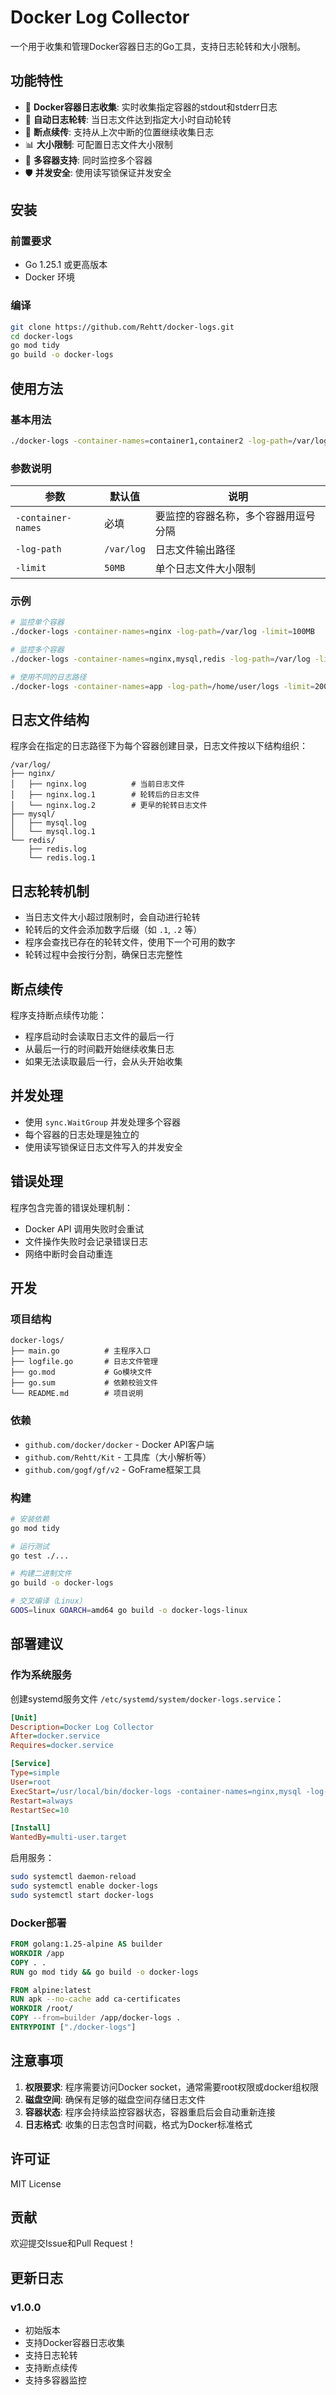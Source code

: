 # Docker Log Collector

一个用于收集和管理Docker容器日志的Go工具，支持日志轮转和大小限制。

## 功能特性

- 🐳 **Docker容器日志收集**: 实时收集指定容器的stdout和stderr日志
- 📁 **自动日志轮转**: 当日志文件达到指定大小时自动轮转
- 🔄 **断点续传**: 支持从上次中断的位置继续收集日志
- 📊 **大小限制**: 可配置日志文件大小限制
- 🎯 **多容器支持**: 同时监控多个容器
- 🛡️ **并发安全**: 使用读写锁保证并发安全

## 安装

### 前置要求

- Go 1.25.1 或更高版本
- Docker 环境

### 编译

```bash
git clone https://github.com/Rehtt/docker-logs.git
cd docker-logs
go mod tidy
go build -o docker-logs
```

## 使用方法

### 基本用法

```bash
./docker-logs -container-names=container1,container2 -log-path=/var/log -limit=50MB
```

### 参数说明

| 参数 | 默认值 | 说明 |
|------|--------|------|
| `-container-names` | 必填 | 要监控的容器名称，多个容器用逗号分隔 |
| `-log-path` | `/var/log` | 日志文件输出路径 |
| `-limit` | `50MB` | 单个日志文件大小限制 |

### 示例

```bash
# 监控单个容器
./docker-logs -container-names=nginx -log-path=/var/log -limit=100MB

# 监控多个容器
./docker-logs -container-names=nginx,mysql,redis -log-path=/var/log -limit=50MB

# 使用不同的日志路径
./docker-logs -container-names=app -log-path=/home/user/logs -limit=200MB
```

## 日志文件结构

程序会在指定的日志路径下为每个容器创建目录，日志文件按以下结构组织：

```
/var/log/
├── nginx/
│   ├── nginx.log          # 当前日志文件
│   ├── nginx.log.1        # 轮转后的日志文件
│   └── nginx.log.2        # 更早的轮转日志文件
├── mysql/
│   ├── mysql.log
│   └── mysql.log.1
└── redis/
    ├── redis.log
    └── redis.log.1
```

## 日志轮转机制

- 当日志文件大小超过限制时，会自动进行轮转
- 轮转后的文件会添加数字后缀（如 `.1`, `.2` 等）
- 程序会查找已存在的轮转文件，使用下一个可用的数字
- 轮转过程中会按行分割，确保日志完整性

## 断点续传

程序支持断点续传功能：

- 程序启动时会读取日志文件的最后一行
- 从最后一行的时间戳开始继续收集日志
- 如果无法读取最后一行，会从头开始收集

## 并发处理

- 使用 `sync.WaitGroup` 并发处理多个容器
- 每个容器的日志处理是独立的
- 使用读写锁保证日志文件写入的并发安全

## 错误处理

程序包含完善的错误处理机制：

- Docker API 调用失败时会重试
- 文件操作失败时会记录错误日志
- 网络中断时会自动重连

## 开发

### 项目结构

```
docker-logs/
├── main.go          # 主程序入口
├── logfile.go       # 日志文件管理
├── go.mod           # Go模块文件
├── go.sum           # 依赖校验文件
└── README.md        # 项目说明
```

### 依赖

- `github.com/docker/docker` - Docker API客户端
- `github.com/Rehtt/Kit` - 工具库（大小解析等）
- `github.com/gogf/gf/v2` - GoFrame框架工具

### 构建

```bash
# 安装依赖
go mod tidy

# 运行测试
go test ./...

# 构建二进制文件
go build -o docker-logs

# 交叉编译（Linux）
GOOS=linux GOARCH=amd64 go build -o docker-logs-linux
```

## 部署建议

### 作为系统服务

创建systemd服务文件 `/etc/systemd/system/docker-logs.service`：

```ini
[Unit]
Description=Docker Log Collector
After=docker.service
Requires=docker.service

[Service]
Type=simple
User=root
ExecStart=/usr/local/bin/docker-logs -container-names=nginx,mysql -log-path=/var/log -limit=100MB
Restart=always
RestartSec=10

[Install]
WantedBy=multi-user.target
```

启用服务：

```bash
sudo systemctl daemon-reload
sudo systemctl enable docker-logs
sudo systemctl start docker-logs
```

### Docker部署

```dockerfile
FROM golang:1.25-alpine AS builder
WORKDIR /app
COPY . .
RUN go mod tidy && go build -o docker-logs

FROM alpine:latest
RUN apk --no-cache add ca-certificates
WORKDIR /root/
COPY --from=builder /app/docker-logs .
ENTRYPOINT ["./docker-logs"]
```

## 注意事项

1. **权限要求**: 程序需要访问Docker socket，通常需要root权限或docker组权限
2. **磁盘空间**: 确保有足够的磁盘空间存储日志文件
3. **容器状态**: 程序会持续监控容器状态，容器重启后会自动重新连接
4. **日志格式**: 收集的日志包含时间戳，格式为Docker标准格式

## 许可证

MIT License

## 贡献

欢迎提交Issue和Pull Request！

## 更新日志

### v1.0.0
- 初始版本
- 支持Docker容器日志收集
- 支持日志轮转
- 支持断点续传
- 支持多容器监控
